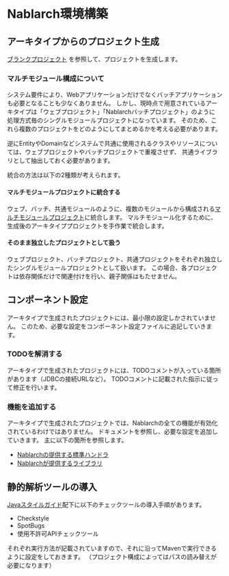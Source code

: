 # Nablarch環境構築


## アーキタイプからのプロジェクト生成


[ブランクプロジェクト](https://nablarch.github.io/docs/LATEST/doc/application_framework/application_framework/blank_project/index.html)
を参照して、プロジェクトを生成します。



### マルチモジュール構成について

システム要件により、Webアプリケーションだけでなくバッチアプリケーションも必要となることも少なくありません。
しかし、現時点で用意されているアーキタイプは「ウェブプロジェクト」「Nablarchバッチプロジェクト」のように
処理方式毎のシングルモジュールプロジェクトになっています。
そのため、これら複数のプロジェクトをどのようにしてまとめるかを考える必要があります。

逆にEntityやDomainなどシステムで共通に使用されるクラスやリソースについては、ウェブプロジェクトやバッチプロジェクトで重複させず、
共通ライブラリとして抽出しておく必要があります。

統合の方法は以下の2種類が考えられます。

#### マルチモジュールプロジェクトに統合する

ウェブ、バッチ、共通モジュールのように、複数のモジュールから構成される[マルチモジュールプロジェクト](https://maven.apache.org/guides/mini/guide-multiple-modules.html)に統合します。
マルチモジュール化するために、生成後のアーキタイププロジェクトを手作業で統合します。


#### そのまま独立したプロジェクトとして扱う

ウェブプロジェクト、バッチプロジェクト、共通プロジェクトをそれぞれ独立したシングルモジュールプロジェクトとして扱います。
この場合、各プロジェクトは依存関係だけで関連付けを行い、親子関係はもたせません。



## コンポーネント設定

アーキタイプで生成されたプロジェクトには、最小限の設定しかされていません。
このため、必要な設定をコンポーネント設定ファイルに追記していきます。

### TODOを解消する

アーキタイプで生成されたプロジェクトには、TODOコメントが入っている箇所があります（JDBCの接続URLなど）。
TODOコメントに記載された指示に従って修正を行います。

### 機能を追加する

アーキタイプで生成されたプロジェクトでは、Nablarchの全ての機能が有効化されているわけではありません。
ドキュメントを参照し、必要な設定を追加していきます。
主に以下の箇所を参照します。

- [Nablarchの提供する標準ハンドラ](https://nablarch.github.io/docs/LATEST/doc/application_framework/application_framework/handlers/index.html)
- [Nablarchが提供するライブラリ](https://nablarch.github.io/docs/LATEST/doc/application_framework/application_framework/libraries/index.html)


## 静的解析ツールの導入

[Javaスタイルガイド](https://github.com/nablarch-development-standards/nablarch-style-guide/tree/master/java)配下に以下のチェックツールの導入手順があります。

- Checkstyle
- SpotBugs
- 使用不許可APIチェックツール

それぞれ実行方法が記載されていますので、それに沿ってMavenで実行できるように設定をしておきます。
（プロジェクト構成によってはパスの読み替えが必要になります）


